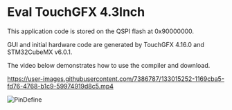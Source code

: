 # Eval TouchGFX 4.3Inch 

This application code is stored on the QSPI flash at 0x90000000.

GUI and initial hardware code are generated by TouchGFX 4.16.0 and STM32CubeMX v6.0.1.

The video below demonstrates how to use the compiler and download.

https://user-images.githubusercontent.com/7386787/133015252-1169cba5-fd76-4768-b1c9-59974919d8c5.mp4

![PinDefine](https://user-images.githubusercontent.com/7386787/133015329-c7496c4b-105d-4ea3-bf9c-e52942e76433.png)




